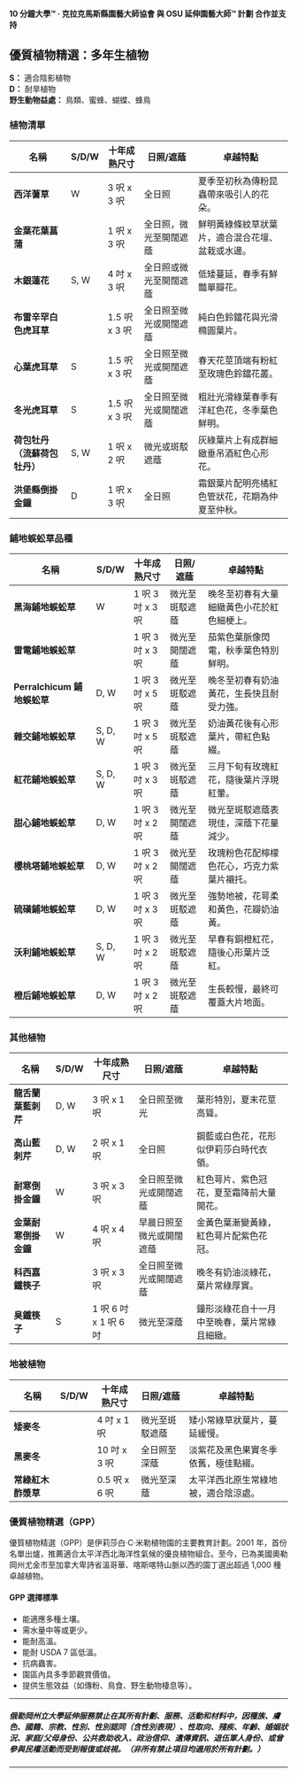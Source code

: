 #### 10 分鐘大學™ · 克拉克馬斯縣園藝大師協會 與 OSU 延伸園藝大師™ 計劃 合作並支持

## 優質植物精選：多年生植物

**S：** 適合陰影植物  
**D：** 耐旱植物  
**野生動物益處：** 鳥類、蜜蜂、蝴蝶、蜂鳥

### 植物清單

| 名稱                             | S/D/W   | 十年成熟尺寸       | 日照/遮蔭                       | 卓越特點                                                                 |
|----------------------------------|---------|-------------------|-------------------------------|-------------------------------------------------------------------------|
| **西洋蓍草**                      | W       | 3 呎 x 3 呎         | 全日照                         | 夏季至初秋為傳粉昆蟲帶來吸引人的花朵。                                 |
| **金葉花葉菖蒲**                  |         | 1 呎 x 3 呎         | 全日照，微光至開闊遮蔭           | 鮮明黃綠條紋草狀葉片，適合混合花壇、盆栽或水邊。                       |
| **木銀蓮花**                      | S, W    | 4 吋 x 3 呎         | 全日照或微光至開闊遮蔭           | 低矮蔓延，春季有鮮豔單瓣花。                                           |
| **布雷辛罕白色虎耳草**            |         | 1.5 呎 x 3 呎       | 全日照至微光或開闊遮蔭           | 純白色鈴鐺花與光滑橢圓葉片。                                           |
| **心葉虎耳草**                    | S       | 1.5 呎 x 3 呎       | 全日照至微光或開闊遮蔭           | 春天花莖頂端有粉紅至玫瑰色鈴鐺花叢。                                   |
| **冬光虎耳草**                    | S       | 1.5 呎 x 3 呎       | 全日照至微光或開闊遮蔭           | 粗壯光滑綠葉春季有洋紅色花，冬季葉色鮮明。                             |
| **荷包牡丹（流蘇荷包牡丹）**      | S, W    | 1 呎 x 2 呎         | 微光或斑駁遮蔭                   | 灰綠葉片上有成群細緻垂吊酒紅色心形花。                                 |
| **洪堡縣倒掛金鐘**                | D       | 1 呎 x 3 呎         | 全日照                         | 霜銀葉片配明亮橘紅色管狀花，花期為仲夏至仲秋。                         |

### 鋪地蜈蚣草品種

| 名稱                             | S/D/W   | 十年成熟尺寸       | 日照/遮蔭                   | 卓越特點                                                                 |
|----------------------------------|---------|-------------------|----------------------------|-------------------------------------------------------------------------|
| **黑海鋪地蜈蚣草**                | W       | 1 呎 3 吋 x 3 呎    | 微光至斑駁遮蔭               | 晚冬至初春有大量細緻黃色小花於紅色細梗上。                             |
| **雷電鋪地蜈蚣草**                |         | 1 呎 3 吋 x 3 呎    | 微光至開闊遮蔭               | 茄紫色葉脈像閃電，秋季葉色特別鮮明。                                   |
| **Perralchicum 鋪地蜈蚣草**       | D, W    | 1 呎 3 吋 x 5 呎    | 微光至斑駁遮蔭               | 晚冬至初春有奶油黃花，生長快且耐受力強。                               |
| **雜交鋪地蜈蚣草**                | S, D, W | 1 呎 3 吋 x 5 呎    | 微光至斑駁遮蔭               | 奶油黃花後有心形葉片，帶紅色點綴。                                     |
| **紅花鋪地蜈蚣草**                | S, D, W | 1 呎 3 吋 x 3 呎    | 微光至斑駁遮蔭               | 三月下旬有玫瑰紅花，隨後葉片浮現紅暈。                                 |
| **甜心鋪地蜈蚣草**                | D, W    | 1 呎 3 吋 x 2 呎    | 微光至開闊遮蔭               | 微光至斑駁遮蔭表現佳，深蔭下花量減少。                                 |
| **櫻桃塔鋪地蜈蚣草**              | D, W    | 1 呎 3 吋 x 2 呎    | 微光至開闊遮蔭               | 玫瑰粉色花配檸檬色花心，巧克力紫葉片襯托。                             |
| **硫磺鋪地蜈蚣草**                | D, W    | 1 呎 3 吋 x 3 呎    | 微光至斑駁遮蔭               | 強勢地被，花萼柔和黃色，花瓣奶油黃。                                   |
| **沃利鋪地蜈蚣草**                | S, D, W | 1 呎 3 吋 x 2 呎    | 微光至斑駁遮蔭               | 早春有銅橙紅花，隨後心形葉片泛紅。                                     |
| **橙后鋪地蜈蚣草**                | D, W    | 1 呎 3 吋 x 2 呎    | 微光至斑駁遮蔭               | 生長較慢，最終可覆蓋大片地面。                                         |

### 其他植物

| 名稱                             | S/D/W   | 十年成熟尺寸       | 日照/遮蔭                       | 卓越特點                                                                 |
|----------------------------------|---------|-------------------|-------------------------------|-------------------------------------------------------------------------|
| **龍舌蘭葉藍刺芹**                | D, W    | 3 呎 x 1 呎         | 全日照至微光                   | 葉形特別，夏末花莖高聳。                                               |
| **高山藍刺芹**                    | D, W    | 2 呎 x 1 呎         | 全日照                         | 鋼藍或白色花，花形似伊莉莎白時代衣領。                                 |
| **耐寒倒掛金鐘**                  | W       | 3 呎 x 3 呎         | 全日照至微光或開闊遮蔭           | 紅色萼片、紫色冠花，夏至霜降前大量開花。                               |
| **金葉耐寒倒掛金鐘**              | W       | 4 呎 x 4 呎         | 早晨日照至微光或開闊遮蔭         | 金黃色葉漸變黃綠，紅色萼片配紫色花冠。                                 |
| **科西嘉鐵筷子**                  |         | 3 呎 x 3 呎         | 全日照至微光或開闊遮蔭           | 晚冬有奶油淡綠花，葉片常綠厚實。                                       |
| **臭鐵筷子**                      | S       | 1 呎 6 吋 x 1 呎 6 吋| 微光至深蔭                       | 鐘形淡綠花自十一月中至晚春，葉片常綠且細緻。                           |

### 地被植物

| 名稱                             | S/D/W   | 十年成熟尺寸       | 日照/遮蔭                   | 卓越特點                                                                 |
|----------------------------------|---------|-------------------|----------------------------|-------------------------------------------------------------------------|
| **矮麥冬**                        |         | 4 吋 x 1 呎         | 微光至斑駁遮蔭               | 矮小常綠草狀葉片，蔓延緩慢。                                           |
| **黑麥冬**                        |         | 10 吋 x 3 呎        | 全日照至深蔭                 | 淡紫花及黑色果實冬季依舊，極佳點綴。                                   |
| **常綠紅木酢漿草**                |         | 0.5 呎 x 6 呎       | 微光至深蔭                   | 太平洋西北原生常綠地被，適合陰涼處。                                   |

### 優質植物精選（GPP）

優質植物精選（GPP）是伊莉莎白·C·米勒植物園的主要教育計劃。2001 年，首份名單出爐，推薦適合太平洋西北海洋性氣候的優良植物組合。至今，已為美國奧勒岡州尤金市至加拿大卑詩省溫哥華、喀斯喀特山脈以西的園丁選出超過 1,000 種卓越植物。

#### GPP 選擇標準

- 能適應多種土壤。
- 需水量中等或更少。
- 能耐高溫。
- 能耐 USDA 7 區低溫。
- 抗病蟲害。
- 園區內具多季節觀賞價值。
- 提供生態效益（如傳粉、鳥食、野生動物棲息等）。

---

##### 俄勒岡州立大學延伸服務禁止在其所有計劃、服務、活動和材料中，因種族、膚色、國籍、宗教、性別、性別認同（含性別表現）、性取向、殘疾、年齡、婚姻狀況、家庭/父母身份、公共救助收入、政治信仰、遺傳資訊、退伍軍人身份、或曾參與民權活動而受到報復或歧視。（非所有禁止項目均適用於所有計劃。）
---